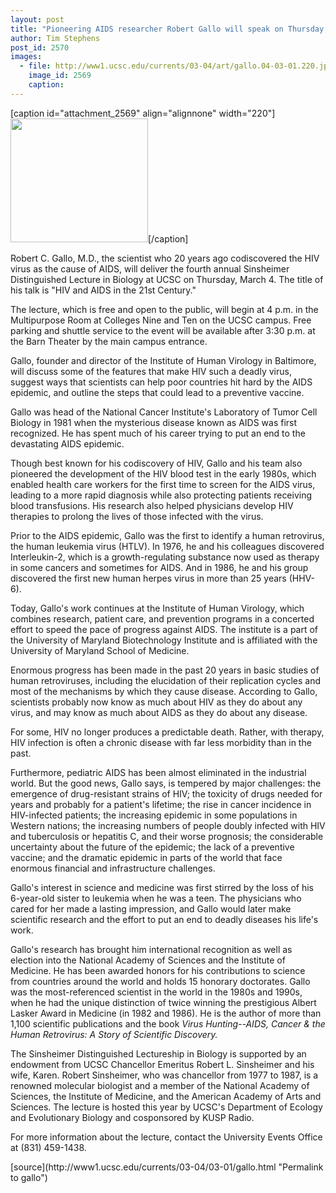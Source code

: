 ```yaml
---
layout: post
title: "Pioneering AIDS researcher Robert Gallo will speak on Thursday, March 4"
author: Tim Stephens
post_id: 2570
images:
  - file: http://www1.ucsc.edu/currents/03-04/art/gallo.04-03-01.220.jpg
    image_id: 2569
    caption: 
---
```


[caption id="attachment_2569" align="alignnone" width="220"]<a href="http://localhost/mysite/wp-content/uploads/2004/03/gallo.04-03-01.220.jpg"><img class="size-full wp-image-2569" src="http://localhost/mysite/wp-content/uploads/2004/03/gallo.04-03-01.220.jpg" alt="" width="220" height="198" /></a>[/caption]
<p>
  Robert C. Gallo, M.D., the scientist who 20 years ago codiscovered the HIV virus as the cause of AIDS, will deliver the fourth annual Sinsheimer Distinguished Lecture in Biology at UCSC on Thursday, March 4. The title of his talk is "HIV and AIDS in the 21st Century."
</p>
<p>
  The lecture, which is free and open to the public, will begin at 4 p.m. in the Multipurpose Room at Colleges Nine and Ten on the UCSC campus. Free parking and shuttle service to the event will be available after 3:30 p.m. at the Barn Theater by the main campus entrance.<br>
</p>
<p>
  Gallo, founder and director of the Institute of Human Virology in Baltimore, will discuss some of the features that make HIV such a deadly virus, suggest ways that scientists can help poor countries hit hard by the AIDS epidemic, and outline the steps that could lead to a preventive vaccine.<br>
</p>
<p>
  Gallo was head of the National Cancer Institute's Laboratory of Tumor Cell Biology in 1981 when the mysterious disease known as AIDS was first recognized. He has spent much of his career trying to put an end to the devastating AIDS epidemic.<br>
</p>
<p>
  Though best known for his codiscovery of HIV, Gallo and his team also pioneered the development of the HIV blood test in the early 1980s, which enabled health care workers for the first time to screen for the AIDS virus, leading to a more rapid diagnosis while also protecting patients receiving blood transfusions. His research also helped physicians develop HIV therapies to prolong the lives of those infected with the virus.<br>
</p>
<p>
  Prior to the AIDS epidemic, Gallo was the first to identify a human retrovirus, the human leukemia virus (HTLV). In 1976, he and his colleagues discovered Interleukin-2, which is a growth-regulating substance now used as therapy in some cancers and sometimes for AIDS. And in 1986, he and his group discovered the first new human herpes virus in more than 25 years (HHV-6).<br>
</p>
<p>
  Today, Gallo's work continues at the Institute of Human Virology, which combines research, patient care, and prevention programs in a concerted effort to speed the pace of progress against AIDS. The institute is a part of the University of Maryland Biotechnology Institute and is affiliated with the University of Maryland School of Medicine.<br>
</p>
<p>
  Enormous progress has been made in the past 20 years in basic studies of human retroviruses, including the elucidation of their replication cycles and most of the mechanisms by which they cause disease. According to Gallo, scientists probably now know as much about HIV as they do about any virus, and may know as much about AIDS as they do about any disease.<br>
</p>
<p>
  For some, HIV no longer produces a predictable death. Rather, with therapy, HIV infection is often a chronic disease with far less morbidity than in the past.
</p>
<p>
  Furthermore, pediatric AIDS has been almost eliminated in the industrial world. But the good news, Gallo says, is tempered by major challenges: the emergence of drug-resistant strains of HIV; the toxicity of drugs needed for years and probably for a patient's lifetime; the rise in cancer incidence in HIV-infected patients; the increasing epidemic in some populations in Western nations; the increasing numbers of people doubly infected with HIV and tuberculosis or hepatitis C, and their worse prognosis; the considerable uncertainty about the future of the epidemic; the lack of a preventive vaccine; and the dramatic epidemic in parts of the world that face enormous financial and infrastructure challenges.<br>
</p>
<p>
  Gallo's interest in science and medicine was first stirred by the loss of his 6-year-old sister to leukemia when he was a teen. The physicians who cared for her made a lasting impression, and Gallo would later make scientific research and the effort to put an end to deadly diseases his life's work.<br>
</p>
<p>
  Gallo's research has brought him international recognition as well as election into the National Academy of Sciences and the Institute of Medicine. He has been awarded honors for his contributions to science from countries around the world and holds 15 honorary doctorates. Gallo was the most-referenced scientist in the world in the 1980s and 1990s, when he had the unique distinction of twice winning the prestigious Albert Lasker Award in Medicine (in 1982 and 1986). He is the author of more than 1,100 scientific publications and the book <i>Virus Hunting--AIDS, Cancer &amp; the Human Retrovirus: A Story of Scientific Discovery.<br></i>
</p>
<p>
  The Sinsheimer Distinguished Lectureship in Biology is supported by an endowment from UCSC Chancellor Emeritus Robert L. Sinsheimer and his wife, Karen. Robert Sinsheimer, who was chancellor from 1977 to 1987, is a renowned molecular biologist and a member of the National Academy of Sciences, the Institute of Medicine, and the American Academy of Arts and Sciences. The lecture is hosted this year by UCSC's Department of Ecology and Evolutionary Biology and cosponsored by KUSP Radio.<br>
</p>
<p>
  For more information about the lecture, contact the University Events Office at (831) 459-1438.<br>
</p>
[source](http://www1.ucsc.edu/currents/03-04/03-01/gallo.html "Permalink to gallo")
